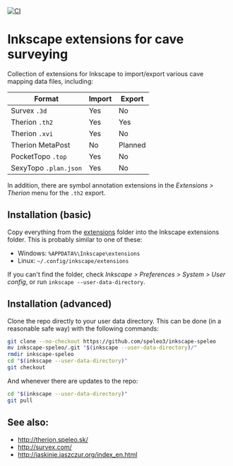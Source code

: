 [![CI](https://github.com/speleo3/inkscape-speleo/workflows/CI/badge.svg)](https://github.com/speleo3/inkscape-speleo/actions)

# Inkscape extensions for cave surveying

Collection of extensions for Inkscape to import/export various cave mapping data files, including:

| Format                | Import | Export  |
| --------------------- | ------ | ------- |
| Survex `.3d`          | Yes    | No      |
| Therion `.th2`        | Yes    | Yes     |
| Therion `.xvi`        | Yes    | No      |
| Therion MetaPost      | No     | Planned |
| PocketTopo `.top`     | Yes    | No      |
| SexyTopo `.plan.json` | Yes    | No      |

In addition, there are symbol annotation extensions in the
_Extensions > Therion_ menu for the `.th2` export.

## Installation (basic)

Copy everything from the [extensions](extensions) folder into the Inkscape extensions folder. This is probably similar to one of these:

* Windows: `%APPDATA%\Inkscape\extensions`
* Linux: `~/.config/inkscape/extensions`

If you can't find the folder, check _Inkscape > Preferences > System > User config_, or run `inkscape --user-data-directory`.

## Installation (advanced)

Clone the repo directly to your user data directory. This can be done (in
a reasonable safe way) with the following commands:

```sh
git clone --no-checkout https://github.com/speleo3/inkscape-speleo
mv inkscape-speleo/.git "$(inkscape --user-data-directory)/"
rmdir inkscape-speleo
cd "$(inkscape --user-data-directory)"
git checkout
```

And whenever there are updates to the repo:

```sh
cd "$(inkscape --user-data-directory)"
git pull
```

## See also:

* http://therion.speleo.sk/
* http://survex.com/
* http://jaskinie.jaszczur.org/index_en.html
